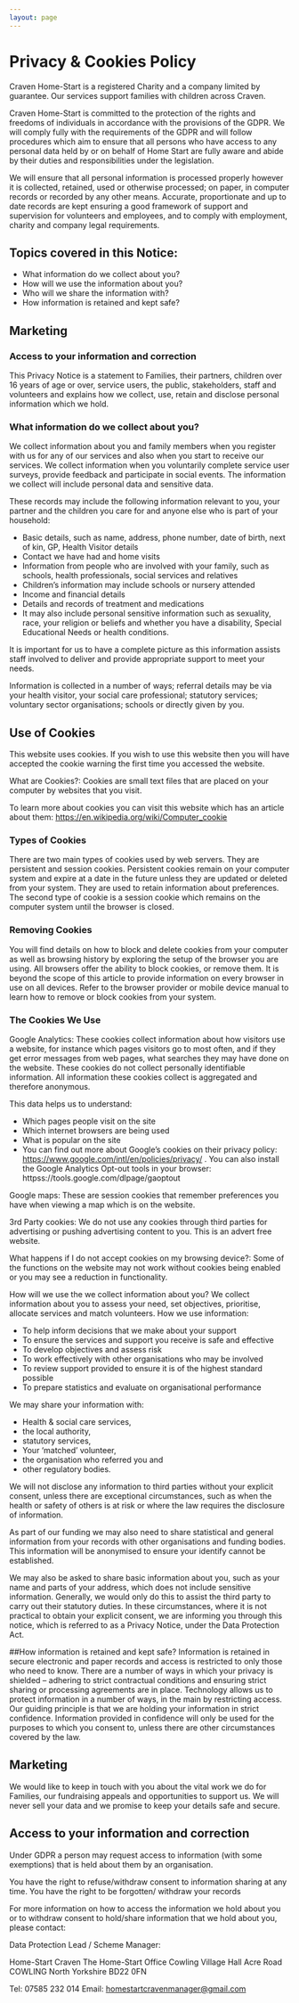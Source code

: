 ```yaml
---
layout: page
---
```


# Privacy & Cookies Policy
Craven Home-Start is a registered Charity and a company limited by guarantee. Our services support families with children across Craven.

Craven Home-Start is committed to the protection of the rights and freedoms of individuals in accordance with the provisions of the GDPR. We ­­­­­­­­­­­­­­­­­­will comply fully with the requirements of the GDPR and will follow procedures which aim to ensure that all persons who have access to any personal data held by or on behalf of Home Start are fully aware and abide by their duties and responsibilities under the legislation.

We will ensure that all personal information is processed properly however it is collected, retained, used or otherwise processed; on paper, in computer records or recorded by any other means. Accurate, proportionate and up to date records are kept ensuring a good framework of support and supervision for volunteers and employees, and to comply with employment, charity and company legal requirements.

## Topics covered in this Notice:

- What information do we collect about you?
- How will we use the information about you?
- Who will we share the information with?
- How information is retained and kept safe?

## Marketing
### Access to your information and correction
This Privacy Notice is a statement to Families, their partners, children over 16 years of age or over, service users, the public, stakeholders, staff and volunteers and explains how we collect, use, retain and disclose personal information which we hold.

### What information do we collect about you?
We collect information about you and family members when you register with us for any of our services and also when you start to receive our services. We collect information when you voluntarily complete service user surveys, provide feedback and participate in social events. The information we collect will include personal data and sensitive data.

These records may include the following information relevant to you, your partner and the children you care for and anyone else who is part of your household:

- Basic details, such as name, address, phone number, date of birth, next of kin, GP, Health Visitor details
- Contact we have had and home visits
- Information from people who are involved with your family, such as schools, health professionals, social services and relatives
- Children’s information may include schools or nursery attended
- Income and financial details
- Details and records of treatment and medications
- It may also include personal sensitive information such as sexuality, race, your religion or beliefs and whether you have a disability, Special Educational Needs or health conditions.

It is important for us to have a complete picture as this information assists staff involved to deliver and provide appropriate support to meet your needs.

Information is collected in a number of ways; referral details may be via your health visitor, your social care professional; statutory services; voluntary sector organisations; schools or directly given by you.

## Use of Cookies
This website uses cookies. If you wish to use this website then you will have accepted the cookie warning the first time you accessed the website.

What are Cookies?: Cookies are small text files that are placed on your computer by websites that you visit.

To learn more about cookies you can visit this website which has an article about them: https://en.wikipedia.org/wiki/Computer_cookie 

### Types of Cookies
There are two main types of cookies used by web servers. They are persistent and session cookies. Persistent cookies remain on your computer system and expire at a date in the future unless they are updated or deleted from your system. They are used to retain information about preferences. The second type of cookie is a session cookie which remains on the computer system until the browser is closed.

### Removing Cookies
You will find details on how to block and delete cookies from your computer as well as browsing history by exploring the setup of the browser you are using. All browsers offer the ability to block cookies, or remove them. It is beyond the scope of this article to provide information on every browser in use on all devices. Refer to the browser provider or mobile device manual to learn how to remove or block cookies from your system.

### The Cookies We Use
Google Analytics: These cookies collect information about how visitors use a website, for instance which pages visitors go to most often, and if they get error messages from web pages, what searches they may have done on the website. These cookies do not collect personally identifiable information. All information these cookies collect is aggregated and therefore anonymous.

This data helps us to understand:

- Which pages people visit on the site
- Which internet browsers are being used
- What is popular on the site
- You can find out more about Google’s cookies on their privacy policy: https://www.google.com/intl/en/policies/privacy/ . You can also install the Google Analytics Opt-out tools in your browser: httpss://tools.google.com/dlpage/gaoptout

Google maps: These are session cookies that remember preferences you have when viewing a map which is on the website.

3rd Party cookies: We do not use any cookies through third parties for advertising or pushing advertising content to you. This is an advert free website.

What happens if I do not accept cookies on my browsing device?: Some of the functions on the website may not work without cookies being enabled or you may see a reduction in functionality.

How will we use the we collect information about you?
We collect information about you to assess your need, set objectives, prioritise, allocate services and match volunteers.
How we use information:
- To help inform decisions that we make about your support
- To ensure the services and support you receive is safe and effective
- To develop objectives and assess risk
- To work effectively with other organisations who may be involved
- To review support provided to ensure it is of the highest standard possible
- To prepare statistics and evaluate on organisational performance

We may share your information with:

- Health & social care services, 
- the local authority, 
- statutory services, 
- Your ‘matched’ volunteer, 
- the organisation who referred you and 
- other regulatory bodies.

We will not disclose any information to third parties without your explicit consent, unless there are exceptional circumstances, such as when the health or safety of others is at risk or where the law requires the disclosure of information.

As part of our funding we may also need to share statistical and general information from your records with other organisations and funding bodies. This information will be anonymised to ensure your identify cannot be established.

We may also be asked to share basic information about you, such as your name and parts of your address, which does not include sensitive information. Generally, we would only do this to assist the third party to carry out their statutory duties. In these circumstances, where it is not practical to obtain your explicit consent, we are informing you through this notice, which is referred to as a Privacy Notice, under the Data Protection Act.

##How information is retained and kept safe?
Information is retained in secure electronic and paper records and access is restricted to only those who need to know. There are a number of ways in which your privacy is shielded – adhering to strict contractual conditions and ensuring strict sharing or processing agreements are in place. Technology allows us to protect information in a number of ways, in the main by restricting access. Our guiding principle is that we are holding your information in strict confidence. Information provided in confidence will only be used for the purposes to which you consent to, unless there are other circumstances covered by the law.

## Marketing
We would like to keep in touch with you about the vital work we do for Families, our fundraising appeals and opportunities to support us. We will never sell your data and we promise to keep your details safe and secure.

## Access to your information and correction
Under GDPR a person may request access to information (with some exemptions) that is held about them by an organisation.

You have the right to refuse/withdraw consent to information sharing at any time. You have the right to be forgotten/ withdraw your records

For more information on how to access the information we hold about you or to withdraw consent to hold/share information that we hold about you, please contact:

Data Protection Lead / Scheme Manager:

Home-Start Craven
The Home-Start Office
Cowling Village Hall
Acre Road
COWLING
North Yorkshire
BD22 0FN

Tel: 07585 232 014
Email: homestartcravenmanager@gmail.com